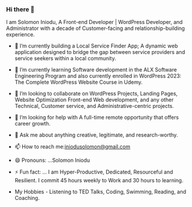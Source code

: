 ### Hi there 👋


I am Solomon Iniodu, A Front-end Developer | WordPress Developer, and Administrator with a decade of Customer-facing and relationship-building experience.


- 🔭 I’m currently building a Local Service Finder App; A dynamic web application designed to bridge the gap between service providers and service seekers within a local community.
  
- 🌱 I’m currently learning Software development in the ALX Software Engineering Program and also currently enrolled in WordPress 2023: The Complete WordPress Website Course in Udemy.
  
- 👯 I’m looking to collaborate on WordPress Projects, Landing Pages, Website Optimization Front-end Web development, and any other Technical, Customer service, and Administrative-centric projects.
  
- 🤔 I’m looking for help with A full-time remote opportunity that offers career growth.
  
- 💬 Ask me about anything creative, legitimate, and research-worthy.
  
- 📫 How to reach me:iniodusolomon@gmail.com
  
- 😄 Pronouns: ...Solomon Iniodu
  
- ⚡ Fun fact: ... I am Hyper-Productive, Dedicated, Resourceful and Resilient. I commit 45 hours weekly to Work and 30 hours to learning.
  
- My Hobbies - Listening to TED Talks, Coding, Swimming, Reading, and Coaching.
